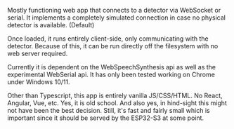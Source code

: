 Mostly functioning web app that connects to a detector via WebSocket or serial.  It implements a completely simulated connection in case no physical detector is available. (Default)

Once loaded, it runs entirely client-side, only communicating with the detector.  Because of this, it can be run directly off the filesystem with no web server required.

Currently it is dependent on the WebSpeechSynthesis api as well as the experimental WebSerial api. It has only been tested working on Chrome under Windows 10/11.

Other than Typescript, this app is entirely vanilla JS/CSS/HTML.  No React, Angular, Vue, etc.  Yes, it is old school.  And also yes, in hind-sight this might not have been the best decision.  Still, it's fast and fairly small which is important since it should be served by the ESP32-S3 at some point.